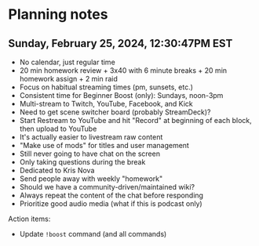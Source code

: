 # Planning notes

## Sunday, February 25, 2024, 12:30:47PM EST

* No calendar, just regular time
* 20 min homework review + 3x40 with 6 minute breaks + 20 min homework assign + 2 min raid
* Focus on habitual streaming times (pm, sunsets, etc.)
* Consistent time for Beginner Boost (only): Sundays, noon-3pm
* Multi-stream to Twitch, YouTube, Facebook, and Kick
* Need to get scene switcher board (probably StreamDeck)?
* Start Restream to YouTube and hit "Record" at beginning of each block, then upload to YouTube
* It's actually easier to livestream raw content
* "Make use of mods" for titles and user management
* Still never going to have chat on the screen
* Only taking questions during the break
* Dedicated to Kris Nova
* Send people away with weekly "homework"
* Should we have a community-driven/maintained wiki?
* Always repeat the content of the chat before responding
* Prioritize good audio media (what if this is podcast only)

Action items:

* Update `!boost` command (and all commands)
